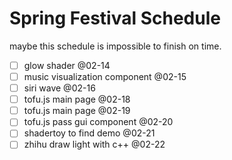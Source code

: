 # Spring Festival Schedule

maybe this schedule is impossible to finish on time.

- [ ] glow shader @02-14
- [ ] music visualization component @02-15
- [ ] siri wave @02-16
- [ ] tofu.js main page @02-18
- [ ] tofu.js main page @02-19
- [ ] tofu.js pass gui component @02-20
- [ ] shadertoy to find demo @02-21
- [ ] zhihu draw light with c++ @02-22
